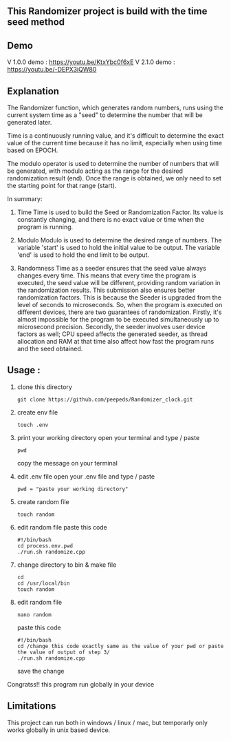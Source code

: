 
## This Randomizer project is build with the time seed method



## **Demo**

V 1.0.0 demo : https://youtu.be/KtxYbc0f6xE
V 2.1.0 demo : https://youtu.be/-DEPX3iQW80


## Explanation
The Randomizer function, which generates random numbers, runs using the current system time as a "seed" to determine the number that will be generated later.

Time is a continuously running value, and it's difficult to determine the exact value of the current time because it has no limit, especially when using time based on EPOCH.

The modulo operator is used to determine the number of numbers that will be generated, with modulo acting as the range for the desired randomization result (end). Once the range is obtained, we only need to set the starting point for that range (start).


In summary:

1. Time
Time is used to build the Seed or Randomization Factor. Its value is constantly changing, and there is no exact value or time when the program is running.

3. Modulo
Modulo is used to determine the desired range of numbers.
The variable 'start' is used to hold the initial value to be output.
The variable 'end' is used to hold the end limit to be output.

3. Randomness
Time as a seeder ensures that the seed value always changes every time. This means that every time the program is executed, the seed value will be different, providing random variation in the randomization results.
This submission also ensures better randomization factors. This is because the Seeder is upgraded from the level of seconds to microseconds. So, when the program is executed on different devices, there are two guarantees of randomization. Firstly, it's almost impossible for the program to be executed simultaneously up to microsecond precision. Secondly, the seeder involves user device factors as well; CPU speed affects the generated seeder, as thread allocation and RAM at that time also affect how fast the program runs and the seed obtained.

## Usage :

1. clone this directory
	```
    git clone https://github.com/peepeds/Randomizer_clock.git
2. create env file
	```
    touch .env
3.  print your working directory
open your terminal and type / paste
	```
    pwd
    ```
    copy the message on your terminal
4.  edit .env file
open your .env file and type / paste
	```
    pwd = "paste your working directory"
5. create random file

    ```
    touch random
    ```
6. edit random file
paste this code
	```
	#!/bin/bash
	cd process.env.pwd
	./run.sh randomize.cpp
	```
7. change directory to bin & make file
	```
	cd 
	cd /usr/local/bin
	touch random
8.  edit random file
	``` 
	nano random
	```
	paste this code
	```
	#!/bin/bash
	cd /change this code exactly same as the value of your pwd or paste the value of output of step 3/
	./run.sh randomize.cpp
	```
	save the change

Congratss!! this program run globally in your device

## Limitations
This project can run both in windows / linux / mac, but temporarly only works globally in unix based device.

